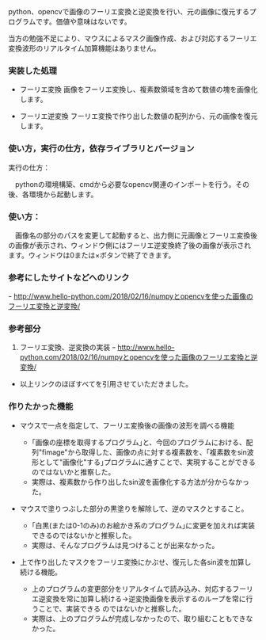 python、opencvで画像のフーリエ変換と逆変換を行い、元の画像に復元するプログラムです。価値や意味はないです。

当方の勉強不足により、マウスによるマスク画像作成、および対応するフーリエ変換波形のリアルタイム加算機能はありません。







### 実装した処理
- フーリエ変換
画像をフーリエ変換し、複素数領域を含めて数値の塊を画像化します。

- フーリエ逆変換
フーリエ変換で作り出した数値の配列から、元の画像を復元します。

    
### 使い方，実行の仕方，依存ライブラリとバージョン 
実行の仕方：

　pythonの環境構築、cmdから必要なopencv関連のインポートを行う。その後、各環境から起動します。
 
 


### 使い方：

　画像名の部分のパスを変更して起動すると、出力側に元画像とフーリエ変換後の画像が表示され、ウィンドウ側にはフーリエ逆変換終了後の画像が表示されます。ウィンドウは0または×ボタンで終了できます。

### 参考にしたサイトなどへのリンク
 ｰ http://www.hello-python.com/2018/02/16/numpyとopencvを使った画像のフーリエ変換と逆変換/

### 参考部分
1. フーリエ変換、逆変換の実装
ｰ http://www.hello-python.com/2018/02/16/numpyとopencvを使った画像のフーリエ変換と逆変換/
- 以上リンクのほぼすべてを引用させていただきました。

### 作りたかった機能
 - マウスで一点を指定して、フーリエ変換後の画像の波形を調べる機能
    - ｢画像の座標を取得するプログラム｣と、今回のプログラムにおける、配列"fimage"から取得した、画像の点に対する複素数を、｢複素数をsin波形として"画像化"する｣プログラムに通すことで、実現することができるのではないかと推察した。
    - 実際は、複素数から作り出したsin波を画像化する方法が分からなかった。
    
    
 - マウスで塗りつぶした部分の黒塗りを解除して、逆のマスクとすること。
    - ｢白黒(または0-1のみ)のお絵かき系のプログラム｣に変更を加えれば実装できるのではないかと推察した。
    - 実際は、そんなプログラムは見つけることが出来なかった。
 
 - 上で作り出したマスクをフーリエ変換にかぶせ、復元した各sin波を加算し続ける機能。
    - 上のプログラムの変更部分をリアルタイムで読み込み、対応するフーリエ逆変換を常に加算し続ける→逆変換画像を表示するのループを常に行うことで、実装できる のではないかと推察した。
    - 実際は、上のプログラムが完成しなかったので、取り組むこともできなかった。
